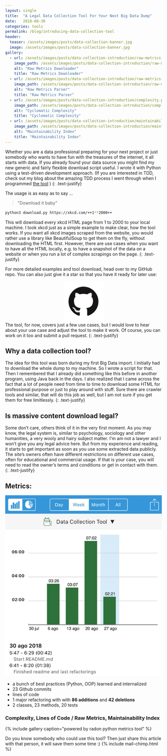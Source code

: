 ```yaml
---
layout: single
title:  "A Legal Data Collection Tool For Your Next Big Data Dump"
date:   2018-08-30
categories: tools
permalink: /blog/introducing-data-collection-tool
header:
  teaser: /assets/images/posts/data-collection-banner.jpg
  image: /assets/images/posts/data-collection-banner.jpg
gallery:
  - url: /assets/images/posts/data-collection-introduction/raw-metrics-downloader.png
    image_path: /assets/images/posts/data-collection-introduction/raw-metrics-downloader.png
    alt: "Raw Metrics Downloader"
    title: "Raw Metrics Downloader"
  - url: /assets/images/posts/data-collection-introduction/raw-metrics-parser.png
    image_path: /assets/images/posts/data-collection-introduction/raw-metrics-parser.png
    alt: "Raw Metrics Parser"
    title: "Raw Metrics Parser"
  - url: /assets/images/posts/data-collection-introduction/complexity.png
    image_path: /assets/images/posts/data-collection-introduction/complexity.png
    alt: "Cyclomatic Complexity"
    title: "Cyclomatic Complexity"
  - url: /assets/images/posts/data-collection-introduction/maintainability.png
    image_path: /assets/images/posts/data-collection-introduction/maintainability.png
    alt: "Maintainability Index"
    title: "Maintainability Index"
---
```


Whether you are a data professional preparing for your next project or just somebody who wants to have fun with the treasures of the internet, it all starts with data. 
If you already found your data source you might find my new generic and fairly flexible download script useful. I wrote it with Python using a test-driven development approach. 
(If you are interested in TDD, check out my blog about the amazing TDD process I went through when I programmed [the tool](/blog/data-collection-tool-tdd-process) )
{: .text-justify}

The usage is as easy as to say ...

>"Download it baby"

```bash
python3 download.py https://xkcd.com/++1**2000++
```
This will download every xkcd HTML page from 1 to 2000 to your local machine.
I took xkcd just as a simple example to make clear, how the tool works. If you want all xkcd images scraped from the website, 
you would rather use a library like BeautifulSoup to get them on the fly, without downloading the HTML first. 
However, there are use cases when you want to have all the HTML locally, e.g. to have a snapshot of the data on a website or when you run a lot of complex scrapings on the page.
{: .text-justify}

For more detailed examples and tool download, head over to my GitHub repo. You can also just give it a star so that you have it ready for later use:
<div style="display: block; text-align: center;">
    <a href="https://github.com/RichStone/data-collection-download-tool" target="_blank">
        <img src="/assets/images/logos/GitHub-Mark.png" width="128">
    </a>
</div>
The tool, for now, covers just a few use cases, but I would love to hear about your use case and adjust the tool to make it work. Of course, you can work on it too and submit a pull request.
{: .text-justify}

## Why a data collection tool?
The idea for this tool was born during my first Big Data import. I initially had to download the whole dump to my machine. 
So I wrote a script for that. Then I remembered that I already did something like this before in another program, using Java back in the days. 
I also realized that I came across the fact that a lot of people need from time to time to download some HTML for professional purpose or just to play around with stuff.
Sure there are crawler tools and similar, that will do this job as well, but I am not sure if you get them for free limitlessly.
{: .text-justify}

## Is massive content download legal?
Some don’t care, others think of it in the very first moment. As you may know, the legal system is, similar to psychology, 
sociology and other humanities, a very wooly and hairy subject matter. I'm am not a lawyer and I won’t give you any legal advice here. 
But from my experience and reading, it starts to get important as soon as you use some extracted data publicly. 
The site’s owners often have different restrictions on different use cases, often for educational and commercial usage. 
If that is your case, you will need to read the owner’s terms and conditions or get in contact with them.
{: .text-justify}

## Metrics: 
<img src="/assets/images/posts/data-collection-introduction/time-spent.jpg" />

- a bunch of best practices (Python, OOP) learned and internalized
- 23 Github commits
- lines of code
- 1 major refactoring with with **86 additions** and **42 deletions**
- 2 classes, 23 methods, 20 tests

### Complexity, Lines of Code / Raw Metrics, Maintainability Index
{% include gallery caption="powered by radon python metrics tool" %}


Do you know somebody who could use this tool? Then just share this article with that person, it will save them some time :)
{% include mail-chimp.html %}
